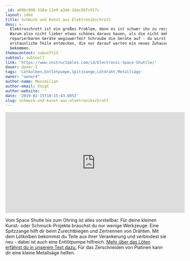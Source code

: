 ```yaml
---
_id: a69bc090-310a-11e9-a3de-2dac567c917c
layout: idee
title: Schmuck und Kunst aus Elektronikschrott
desc: >-
  Elektroschrott ist ein großes Problem, denn es ist schwer ihn zu recyceln.
  Warum also nicht lieber etwas schönes daraus bauen, als die nicht mehr
  reparierbaren Geräte wegzuwerfen? Schraube die Geräte auf - du wirst
  erstaunliche Teile entdecken, die nur darauf warten ein neues Zuhause zu
  bekommen.
themacontent: zukunft13
subtool: subtool7
link: 'https://www.instructables.com/id/Electronic-Space-Shuttle/'
dauer: dauer-1
tags: 'Lötkolben,Entlötpumpe,Spitzzange,Lötdraht,Metallsäge'
owner: "owner4"
author-name: Maximilian
author-email: Voigt
author-website: ''
date: '2019-02-15T10:15:43.085Z'
slug: schmuck-und-kunst-aus-elektronikschrott
---
```

<div class="videoiframe"><iframe width="560" height="315" src="https://www.youtube-nocookie.com/embed/MSpJK3yizAo" frameborder="0" allow="accelerometer; autoplay; encrypted-media; gyroscope; picture-in-picture" allowfullscreen></iframe></div>

Vom Space Shutle bis zum Ohring ist alles vorstellbar. Für deine kleinen Kunst- oder Schmuck-Projekte brauchst du nur wenige Werkzeuge: Eine Spitzzange hilft dir beim Zurechtbiegen und Zertrennen von Drähten. Mit dem Lötkolben bekommst du Teile aus ihrer Verankerung und verbindest sie neu - dabei ist auch eine Entlötpumpe hilfreich. [Mehr über das Löten erfährst du in unserem Text dazu.](https://demokratielabore.de/materialsammlung/tools/Making-und-Coding/L%C3%B6ten) Für das Zerschneiden von Platinen kann dir eine kleine Metallsäge helfen.
